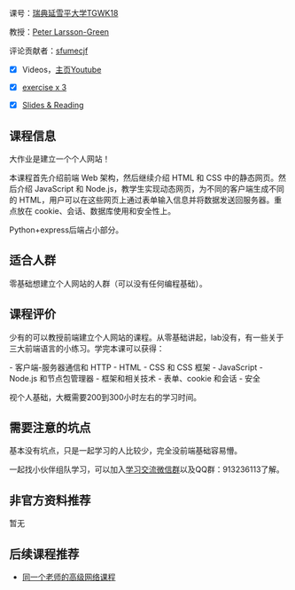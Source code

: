 课号：[瑞典延雪平大学TGWK18](https://peppel-g.github.io/course-material/courses/web-development-fundamentals/course-syllabus.html)

教授：[Peter Larsson-Green](https://ju.se/en/personinfo.html?sign=LarPet) 

评论贡献者：[sfumecjf](https://github.com/SFUMECJF)

- [X] Videos，[主页Youtube](https://peppel-g.github.io/course-material/courses/web-development-fundamentals/course-syllabus.html)

- [X] [exercise x 3](https://peppel-g.github.io/course-material/courses/web-development-fundamentals/course-syllabus.html)
- [X] [Slides & Reading](https://peppel-g.github.io/course-material/courses/web-development-fundamentals/course-syllabus.html)

## 课程信息

大作业是建立一个个人网站！

本课程首先介绍前端 Web 架构，然后继续介绍 HTML 和 CSS 中的静态网页。然后介绍 JavaScript 和 Node.js，教学生实现动态网页，为不同的客户端生成不同的 HTML，用户可以在这些网页上通过表单输入信息并将数据发送回服务器。重点放在 cookie、会话、数据库使用和安全性上。

Python+express后端占小部分。

## 适合人群

零基础想建立个人网站的人群（可以没有任何编程基础）。

## 课程评价

少有的可以教授前端建立个人网站的课程。从零基础讲起，lab没有，有一些关于三大前端语言的小练习。学完本课可以获得：

\- 客户端-服务器通信和 HTTP
\- HTML
\- CSS 和 CSS 框架
\- JavaScript
\- Node.js 和节点包管理器
\- 框架和相关技术
\- 表单、cookie 和会话
\- 安全

视个人基础，大概需要200到300小时左右的学习时间。

## 需要注意的坑点

基本没有坑点，只是一起学习的人比较少，完全没前端基础容易懵。

一起找小伙伴组队学习，可以加入[学习交流微信群](https://mp.weixin.qq.com/s/oZDGkY34wLGW5KxCGYcWgA)以及QQ群：913236113了解。

## 非官方资料推荐

暂无

## 后续课程推荐

- [同一个老师的高级网络课程](https://peppel-g.github.io/course-material/courses/web-development-advanced-concepts/) 

